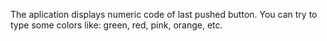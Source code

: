 The aplication displays numeric code of last pushed button.
You can try to type some colors like: green, red, pink, orange, etc.
